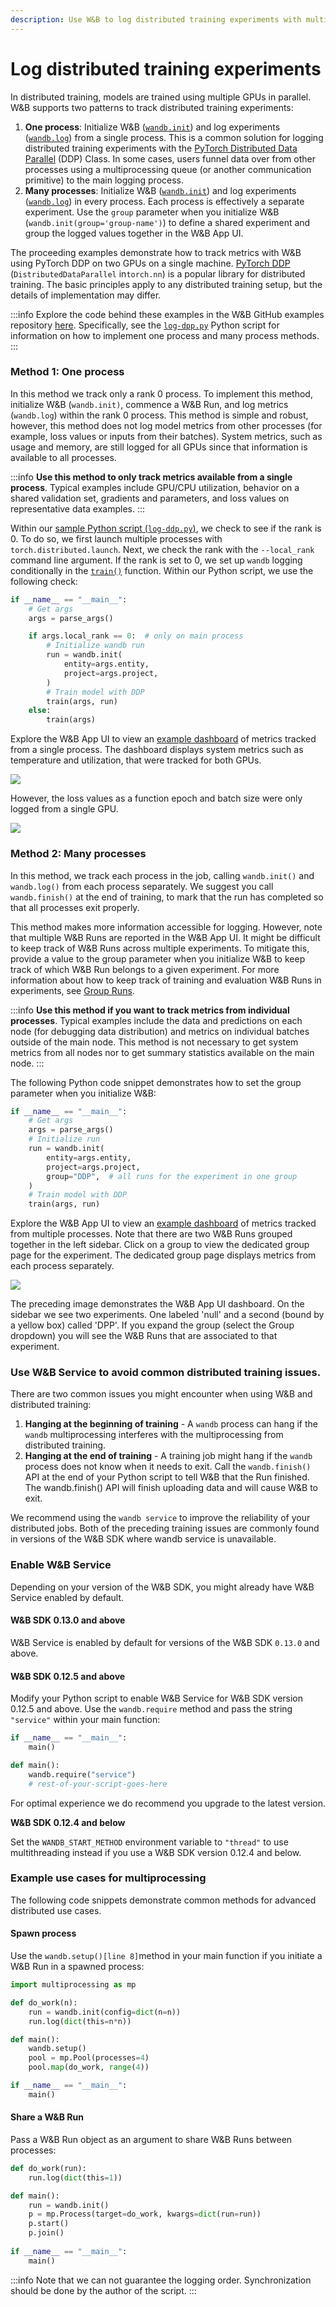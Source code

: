```yaml
---
description: Use W&B to log distributed training experiments with multiple GPUs.
---
```


# Log distributed training experiments

In distributed training, models are trained using multiple GPUs in parallel. W&B supports two patterns to track distributed training experiments:

1. **One process**: Initialize W&B ([`wandb.init`](https://docs.wandb.ai/ref/python/init)) and log experiments ([`wandb.log`](https://docs.wandb.ai/ref/python/log)) from a single process. This is a common solution for logging distributed training experiments with the [PyTorch Distributed Data Parallel](https://pytorch.org/docs/stable/generated/torch.nn.parallel.DistributedDataParallel.html#torch.nn.parallel.DistributedDataParallel) (DDP) Class. In some cases, users funnel data over from other processes using a multiprocessing queue (or another communication primitive) to the main logging process.
2. **Many processes**: Initialize W&B ([`wandb.init`](https://docs.wandb.ai/ref/python/init)) and log experiments ([`wandb.log`](https://docs.wandb.ai/ref/python/log)) in every process. Each process is effectively a separate experiment. Use the `group` parameter when you initialize W&B (`wandb.init(group='group-name')`) to define a shared experiment and group the logged values together in the W&B App UI.

The proceeding examples demonstrate how to track metrics with W&B using PyTorch DDP on two GPUs on a single machine. [PyTorch DDP](https://pytorch.org/tutorials/intermediate/ddp\_tutorial.html) (`DistributedDataParallel` in`torch.nn`) is a popular library for distributed training. The basic principles apply to any distributed training setup, but the details of implementation may differ.

:::info
Explore the code behind these examples in the W&B GitHub examples repository [here](https://github.com/wandb/examples/tree/master/examples/pytorch/pytorch-ddp). Specifically, see the [`log-dpp.py`](https://github.com/wandb/examples/blob/master/examples/pytorch/pytorch-ddp/log-ddp.py) Python script for information on how to implement one process and many process methods.
:::

### Method 1: One process

In this method we track only a rank 0 process. To implement this method, initialize W&B (`wandb.init)`, commence a W&B Run, and log metrics (`wandb.log`) within the rank 0 process. This method is simple and robust, however, this method does not log model metrics from other processes (for example, loss values or inputs from their batches). System metrics, such as usage and memory, are still logged for all GPUs since that information is available to all processes.

:::info
**Use this method to only track metrics available from a single process**. Typical examples include GPU/CPU utilization, behavior on a shared validation set, gradients and parameters, and loss values on representative data examples.
:::

Within our [sample Python script (`log-ddp.py`)](https://github.com/wandb/examples/blob/master/examples/pytorch/pytorch-ddp/log-ddp.py), we check to see if the rank is 0. To do so, we first launch multiple processes with `torch.distributed.launch`. Next, we check the rank with the `--local_rank` command line argument. If the rank is set to 0, we set up `wandb` logging conditionally in the [`train()`](https://github.com/wandb/examples/blob/master/examples/pytorch/pytorch-ddp/log-ddp.py#L24) function. Within our Python script, we use the following check:

```python showLineNumbers
if __name__ == "__main__":
    # Get args
    args = parse_args()

    if args.local_rank == 0:  # only on main process
        # Initialize wandb run
        run = wandb.init(
            entity=args.entity,
            project=args.project,
        )
        # Train model with DDP
        train(args, run)
    else:
        train(args)
```

Explore the W&B App UI to view an [example dashboard](https://wandb.ai/ayush-thakur/DDP/runs/1s56u3hc/system) of metrics tracked from a single process. The dashboard displays system metrics such as temperature and utilization, that were tracked for both GPUs.

![](<../../../.gitbook/assets/image (102).png>)

However, the loss values as a function epoch and batch size were only logged from a single GPU.

![](<../../../images/experiments/loss_function_single_gpu.png>)

### Method 2: Many processes

In this method, we track each process in the job, calling `wandb.init()` and `wandb.log()` from each process separately. We suggest you call `wandb.finish()` at the end of training, to mark that the run has completed so that all processes exit properly.

This method makes more information accessible for logging. However, note that multiple W&B Runs are reported in the W&B App UI. It might be difficult to keep track of W&B Runs across multiple experiments. To mitigate this, provide a value to the group parameter when you initialize W&B to keep track of which W&B Run belongs to a given experiment. For more information about how to keep track of training and evaluation W&B Runs in experiments, see [Group Runs](https://docs.wandb.ai/guides/track/advanced/grouping).

:::info
**Use this method if you want to track metrics from individual processes**. Typical examples include the data and predictions on each node (for debugging data distribution) and metrics on individual batches outside of the main node. This method is not necessary to get system metrics from all nodes nor to get summary statistics available on the main node.
:::

The following Python code snippet demonstrates how to set the group parameter when you initialize W&B:

```python
if __name__ == "__main__":
    # Get args
    args = parse_args()
    # Initialize run
    run = wandb.init(
        entity=args.entity,
        project=args.project,
        group="DDP",  # all runs for the experiment in one group
    )
    # Train model with DDP
    train(args, run)
```

Explore the W&B App UI to view an [example dashboard](https://wandb.ai/ayush-thakur/DDP?workspace=user-noahluna) of metrics tracked from multiple processes. Note that there are two W&B Runs grouped together in the left sidebar. Click on a group to view the dedicated group page for the experiment. The dedicated group page displays metrics from each process separately.

![](<../../../images/experiments/dashboard_grouped_runs.png>)

The preceding image demonstrates the W&B App UI dashboard. On the sidebar we see two experiments. One labeled 'null' and a second (bound by a yellow box) called 'DPP'. If you expand the group (select the Group dropdown) you will see the W&B Runs that are associated to that experiment.

### Use W&B Service to avoid common distributed training issues.

There are two common issues you might encounter when using W&B and distributed training:

1. **Hanging at the beginning of training** - A `wandb` process can hang if the `wandb` multiprocessing interferes with the multiprocessing from distributed training.
2. **Hanging at the end of training** - A training job might hang if the `wandb` process does not know when it needs to exit. Call the `wandb.finish()` API at the end of your Python script to tell W&B that the Run finished. The wandb.finish() API will finish uploading data and will cause W&B to exit.

We recommend using the `wandb service` to improve the reliability of your distributed jobs. Both of the preceding training issues are commonly found in versions of the W&B SDK where wandb service is unavailable.

### Enable W&B Service

Depending on your version of the W&B SDK, you might already have W&B Service enabled by default.

#### W&B SDK 0.13.0 and above

W&B Service is enabled by default for versions of the W&B SDK `0.13.0` and above.

#### W&B SDK 0.12.5 and above

Modify your Python script to enable W&B Service for W&B SDK version 0.12.5 and above. Use the `wandb.require` method and pass the string `"service"` within your main function:

```python
if __name__ == "__main__":
    main()

def main():
    wandb.require("service")
    # rest-of-your-script-goes-here
```

For optimal experience we do recommend you upgrade to the latest version.

**W&B SDK 0.12.4 and below**

Set the `WANDB_START_METHOD` environment variable to `"thread"` to use multithreading instead if you use a W&B SDK version 0.12.4 and below.

### Example use cases for multiprocessing

The following code snippets demonstrate common methods for advanced distributed use cases.

#### Spawn process

Use the `wandb.setup()[line 8]`method in your main function if you initiate a W&B Run in a spawned process:

```python showLineNumbers
import multiprocessing as mp

def do_work(n):
    run = wandb.init(config=dict(n=n))
    run.log(dict(this=n*n))

def main():
    wandb.setup()
    pool = mp.Pool(processes=4)
    pool.map(do_work, range(4))

if __name__ == "__main__":
    main()
```

#### Share a W&B Run

Pass a W&B Run object as an argument to share W&B Runs between processes:

```python showLineNumbers
def do_work(run):
    run.log(dict(this=1))

def main():
    run = wandb.init()
    p = mp.Process(target=do_work, kwargs=dict(run=run))
    p.start()
    p.join()
        
if __name__ == "__main__":
    main()
```


:::info
Note that we can not guarantee the logging order. Synchronization should be done by the author of the script.
:::
